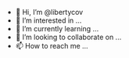- 👋 Hi, I’m @libertycov
- 👀 I’m interested in ...
- 🌱 I’m currently learning ...
- 💞️ I’m looking to collaborate on ...
- 📫 How to reach me ...

<!---
libertycov/libertycov is a ✨ special ✨ repository because its `README.md` (this file) appears on your GitHub profile.
You can click the Preview link to take a look at your changes.
--->
